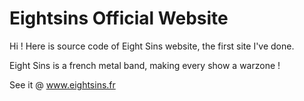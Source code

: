 # Eightsins Official Website
Hi ! Here is source code of Eight Sins website, the first site I've done.

Eight Sins is a french metal band, making every show a warzone !

See it @ www.eightsins.fr
